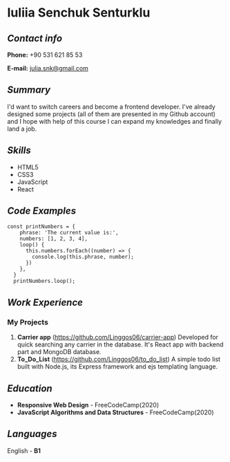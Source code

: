 # Iuliia Senchuk Senturklu
## _Contact info_
**Phone:** +90 531 621 85 53

**E-mail:** julia.snk@gmail.com

## _Summary_
I'd want to switch careers and become a frontend developer. I've already designed some projects (all of them are presented in my Github account) and I hope with help of this course I can expand my knowledges and finally land a job.

## _Skills_
* HTML5
* CSS3
* JavaScript
* React

## _Code Examples_

```
const printNumbers = {
    phrase: 'The current value is:',
    numbers: [1, 2, 3, 4],
    loop() {
      this.numbers.forEach((number) => {
        console.log(this.phrase, number);
      })
    },
  }
  printNumbers.loop();
  ```
  
  ## _Work Experience_
  ### My Projects
  1. **Carrier app** (https://github.com/Linggos06/carrier-app) 
  Developed for quick searching any carrier in the database. It's React app with backend part and MongoDB database.
  2. **To_Do_List** (https://github.com/Linggos06/to_do_list)
  A simple todo list built with Node.js, its Express framework and ejs templating language.

## _Education_

* **Responsive Web Design** - FreeCodeCamp(2020)
* **JavaScript Algorithms and Data Structures** - FreeCodeCamp(2020)

## _Languages_
English - **B1**
